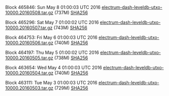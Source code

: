 Block 465846: Sun May  8 01:00:03 UTC 2016 [electrum-dash-leveldb-utxo-10000.20160508.tar.gz](https://transfer.sh/iEr21/electrum-dash-leveldb-utxo-10000.20160508.tar.gz) (737M) [SHA256](https://transfer.sh/NECe4/electrum-dash-leveldb-utxo-10000.20160508.tar.gz.sha256)

Block 465296: Sat May  7 01:00:02 UTC 2016 [electrum-dash-leveldb-utxo-10000.20160507.tar.gz](https://transfer.sh/EnlQ2/electrum-dash-leveldb-utxo-10000.20160507.tar.gz) (743M) [SHA256](https://transfer.sh/Rsl3R/electrum-dash-leveldb-utxo-10000.20160507.tar.gz.sha256)

Block 464753: Fri May  6 01:00:03 UTC 2016 [electrum-dash-leveldb-utxo-10000.20160506.tar.gz](https://transfer.sh/k1j9E/electrum-dash-leveldb-utxo-10000.20160506.tar.gz) (740M) [SHA256](https://transfer.sh/1Ayoq/electrum-dash-leveldb-utxo-10000.20160506.tar.gz.sha256)

Block 464197: Thu May  5 01:00:02 UTC 2016 [electrum-dash-leveldb-utxo-10000.20160505.tar.gz](https://transfer.sh/YuWqE/electrum-dash-leveldb-utxo-10000.20160505.tar.gz) (738M) [SHA256](https://transfer.sh/13rxXz/electrum-dash-leveldb-utxo-10000.20160505.tar.gz.sha256)

Block 463654: Wed May  4 01:00:03 UTC 2016 [electrum-dash-leveldb-utxo-10000.20160504.tar.gz](https://transfer.sh/7wHI8/electrum-dash-leveldb-utxo-10000.20160504.tar.gz) (740M) [SHA256](https://transfer.sh/HTfkg/electrum-dash-leveldb-utxo-10000.20160504.tar.gz.sha256)

Block 463111: Tue May  3 01:00:03 UTC 2016 [electrum-dash-leveldb-utxo-10000.20160503.tar.gz](https://transfer.sh/JJn7C/electrum-dash-leveldb-utxo-10000.20160503.tar.gz) (729M) [SHA256](https://transfer.sh/wDL13/electrum-dash-leveldb-utxo-10000.20160503.tar.gz.sha256)
